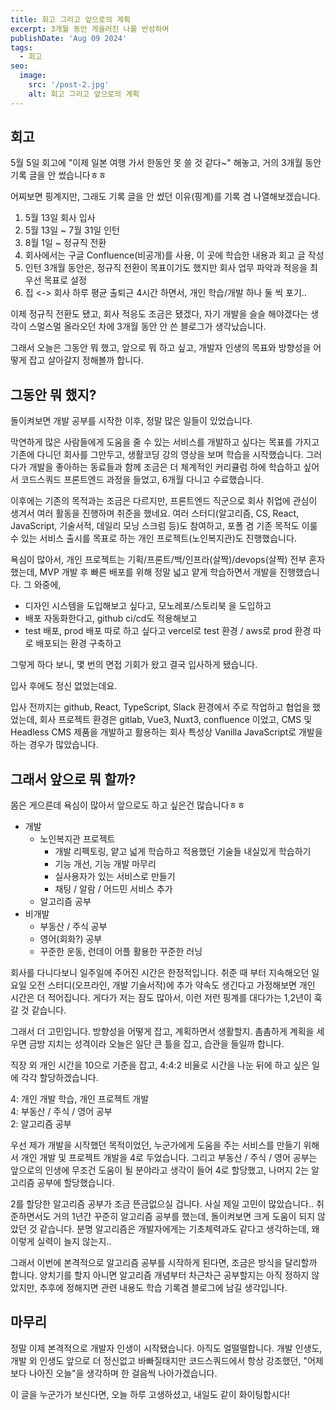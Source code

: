 ```yaml
---
title: 회고 그리고 앞으로의 계획
excerpt: 3개월 동안 게을러진 나를 반성하며
publishDate: 'Aug 09 2024'
tags:
  - 회고
seo:
  image:
    src: '/post-2.jpg'
    alt: 회고 그리고 앞으로의 계획
---
```


## 회고

5월 5일 회고에 "이제 일본 여행 가서 한동안 못 쓸 것 같다~" 해놓고, 거의 3개월 동안 기록 글을 안 썼습니다ㅎㅎ

어찌보면 핑계지만, 그래도 기록 글을 안 썼던 이유(핑계)를 기록 겸 나열해보겠습니다.

1. 5월 13일 회사 입사
2. 5월 13일 ~ 7월 31일 인턴
3. 8월 1일 ~ 정규직 전환
4. 회사에서는 구글 Confluence(비공개)를 사용, 이 곳에 학습한 내용과 회고 글 작성
5. 인턴 3개월 동안은, 정규직 전환이 목표이기도 했지만 회사 업무 파악과 적응을 최우선 목표로 설정
6. 집 <-> 회사 하루 평균 출퇴근 4시간 하면서, 개인 학습/개발 하나 둘 씩 포기..

이제 정규직 전환도 됐고, 회사 적응도 조금은 됐겠다, 자기 개발을 슬슬 해야겠다는 생각이 스멀스멀 올라오던 차에 3개월 동안 안 쓴 블로그가 생각났습니다.

그래서 오늘은 그동안 뭐 했고, 앞으로 뭐 하고 싶고, 개발자 인생의 목표와 방향성을 어떻게 잡고 살아갈지 정해볼까 합니다.

## 그동안 뭐 했지?

돌이켜보면 개발 공부를 시작한 이후, 정말 많은 일들이 있었습니다.

막연하게 많은 사람들에게 도움을 줄 수 있는 서비스를 개발하고 싶다는 목표를 가지고 기존에 다니던 회사를 그만두고, 생활코딩 강의 영상을 보며 학습을 시작했습니다.
그러다가 개발을 좋아하는 동료들과 함께 조금은 더 체계적인 커리큘럼 하에 학습하고 싶어서 코드스쿼드 프론트엔드 과정을 들었고, 6개월 다니고 수료했습니다.

이후에는 기존의 목적과는 조금은 다르지만, 프론트엔드 직군으로 회사 취업에 관심이 생겨서 여러 활동을 진행하며 취준을 했네요.
여러 스터디(알고리즘, CS, React, JavaScript, 기술서적, 데일리 모닝 스크럼 등)도 참여하고, 포폴 겸 기존 목적도 이룰 수 있는 서비스 출시를 목표로 하는 개인 프로젝트(노인복지관)도 진행했습니다.

욕심이 많아서, 개인 프로젝트는 기획/프론트/백/인프라(살짝)/devops(살짝) 전부 혼자 했는데, MVP 개발 후 빠른 배포를 위해 정말 넓고 얕게 학습하면서 개발을 진행했습니다. 그 와중에,

- 디자인 시스템을 도입해보고 싶다고, 모노레포/스토리북 을 도입하고
- 배포 자동화한다고, github ci/cd도 적용해보고
- test 배포, prod 배포 따로 하고 싶다고 vercel로 test 환경 / aws로 prod 환경 따로 배포되는 환경 구축하고

그렇게 하다 보니, 몇 번의 면접 기회가 왔고 결국 입사하게 됐습니다.

입사 후에도 정신 없었는데요.

입사 전까지는 github, React, TypeScript, Slack 환경에서 주로 작업하고 협업을 했었는데, 회사 프로젝트 환경은 gitlab, Vue3, Nuxt3, confluence 이었고, CMS 및 Headless CMS 제품을 개발하고 활용하는 회사 특성상 Vanilla JavaScript로 개발을 하는 경우가 많았습니다.

## 그래서 앞으로 뭐 할까?

몸은 게으른데 욕심이 많아서 앞으로도 하고 싶은건 많습니다ㅎㅎ

- 개발
    - 노인복지관 프로젝트
        - 개발 리펙토링, 얕고 넓게 학습하고 적용했던 기술들 내실있게 학습하기
        - 기능 개선, 기능 개발 마무리
        - 실사용자가 있는 서비스로 만들기
        - 채팅 / 알람 / 어드민 서비스 추가
    - 알고리즘 공부
- 비개발
    - 부동산 / 주식 공부
    - 영어(회화?) 공부
    - 꾸준한 운동, 런데이 어플 활용한 꾸준한 러닝

회사를 다니다보니 일주일에 주어진 시간은 한정적입니다. 취준 때 부터 지속해오던 일요일 오전 스터디(오프라인, 개발 기술서적)에 추가 약속도 생긴다고 가정해보면 개인 시간은 더 적어집니다.
게다가 저는 잠도 많아서, 이런 저런 핑계를 대다가는 1,2년이 훅 갈 것 같습니다.

그래서 더 고민입니다. 방향성을 어떻게 잡고, 계획하면서 생활할지. 촘촘하게 계획을 세우면 금방 지치는 성격이라 오늘은 일단 큰 틀을 잡고, 습관을 들일까 합니다.

직장 외 개인 시간을 10으로 기준을 잡고, 4:4:2 비율로 시간을 나눈 뒤에 하고 싶은 일에 각각 할당하겠습니다.

4: 개인 개발 학습, 개인 프로젝트 개발   
4: 부동산 / 주식 / 영어 공부  
2: 알고리즘 공부

우선 제가 개발을 시작했던 목적이었던, 누군가에게 도움을 주는 서비스를 만들기 위해서 개인 개발 및 프로젝트 개발을 4로 두었습니다. 그리고 부동산 / 주식 / 영어 공부는 앞으로의 인생에 무조건 도움이 될 분야라고 생각이 들어 4로 할당했고, 나머지 2는 알고리즘 공부에 할당했습니다.

2를 할당한 알고리즘 공부가 조금 뜬금없으실 겁니다. 사실 제일 고민이 많았습니다.. 취준하면서도 거의 1년간 꾸준히 알고리즘 공부를 했는데, 돌이켜보면 크게 도움이 되지 않았던 것 같습니다. 분명 알고리즘은 개발자에게는 기초체력과도 같다고 생각하는데, 왜 이렇게 실력이 늘지 않는지..

그래서 이번에 본격적으로 알고리즘 공부를 시작하게 된다면, 조금은 방식을 달리할까 합니다. 양치기를 할지 아니면 알고리즘 개념부터 차근차근 공부할지는 아직 정하지 않았지만, 추후에 정해지면 관련 내용도 학습 기록겸 블로그에 남길 생각입니다.

## 마무리

정말 이제 본격적으로 개발자 인생이 시작됐습니다. 아직도 얼떨떨합니다. 개발 인생도, 개발 외 인생도 앞으로 더 정신없고 바빠질태지만 코드스쿼드에서 항상 강조했던, "어제보다 나아진 오늘"을 생각하며 한 걸음씩 나아가겠습니다.

이 글을 누군가가 보신다면, 오늘 하루 고생하셨고, 내일도 같이 화이팅합시다!